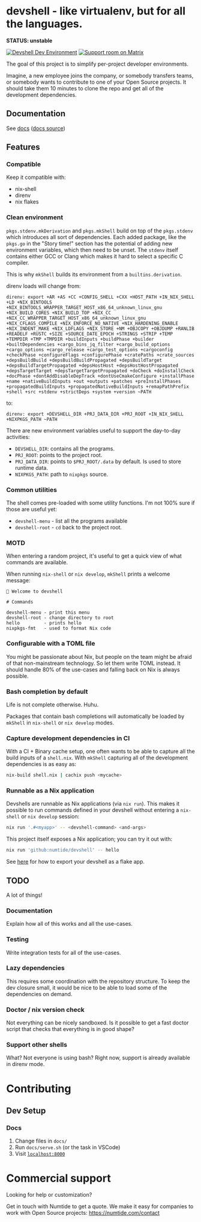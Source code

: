 # devshell - like virtualenv, but for all the languages.

**STATUS: unstable**

[![Devshell Dev Environment](https://img.shields.io/badge/nix-devshell-blue?logo=NixOS&labelColor=ccc)](https://github.com/numtide/devshell) [![Support room on Matrix](https://img.shields.io/matrix/devshell:numtide.com.svg?label=%23devshell%3Anumtide.com&logo=matrix&server_fqdn=matrix.numtide.com)](https://matrix.to/#/#devshell:numtide.com)

The goal of this project is to simplify per-project developer environments.

Imagine, a new employee joins the company, or somebody transfers teams, or
somebody wants to contribute to one of your Open Source projects. It
should take them 10 minutes to clone the repo and get all of the development
dependencies.

## Documentation

See [docs](https://numtide.github.io/devshell/) ([docs source](docs))

## Features

### Compatible

Keep it compatible with:

* nix-shell
* direnv
* nix flakes

### Clean environment

`pkgs.stdenv.mkDerivation` and `pkgs.mkShell` build on top of the
`pkgs.stdenv` which introduces all sort of dependencies. Each added package,
like the `pkgs.go` in the "Story time!" section has the potential of adding
new environment variables, which then need to be unset. The `stdenv` itself
contains either GCC or Clang which makes it hard to select a specific C
compiler.

This is why `mkShell` builds its environment from a `builtins.derivation`.

direnv loads will change from:
```
direnv: export +AR +AS +CC +CONFIG_SHELL +CXX +HOST_PATH +IN_NIX_SHELL +LD +NIX_BINTOOLS +NIX_BINTOOLS_WRAPPER_TARGET_HOST_x86_64_unknown_linux_gnu +NIX_BUILD_CORES +NIX_BUILD_TOP +NIX_CC +NIX_CC_WRAPPER_TARGET_HOST_x86_64_unknown_linux_gnu +NIX_CFLAGS_COMPILE +NIX_ENFORCE_NO_NATIVE +NIX_HARDENING_ENABLE +NIX_INDENT_MAKE +NIX_LDFLAGS +NIX_STORE +NM +OBJCOPY +OBJDUMP +RANLIB +READELF +RUSTC +SIZE +SOURCE_DATE_EPOCH +STRINGS +STRIP +TEMP +TEMPDIR +TMP +TMPDIR +buildInputs +buildPhase +builder +builtDependencies +cargo_bins_jq_filter +cargo_build_options +cargo_options +cargo_release +cargo_test_options +cargoconfig +checkPhase +configureFlags +configurePhase +cratePaths +crate_sources +depsBuildBuild +depsBuildBuildPropagated +depsBuildTarget +depsBuildTargetPropagated +depsHostHost +depsHostHostPropagated +depsTargetTarget +depsTargetTargetPropagated +doCheck +doInstallCheck +docPhase +dontAddDisableDepTrack +dontUseCmakeConfigure +installPhase +name +nativeBuildInputs +out +outputs +patches +preInstallPhases +propagatedBuildInputs +propagatedNativeBuildInputs +remapPathPrefix +shell +src +stdenv +strictDeps +system +version ~PATH
```
to:
```
direnv: export +DEVSHELL_DIR +PRJ_DATA_DIR +PRJ_ROOT +IN_NIX_SHELL +NIXPKGS_PATH ~PATH
```

There are new environment variables useful to support the day-to-day
activities:
* `DEVSHELL_DIR`: contains all the programs.
* `PRJ_ROOT`: points to the project root.
* `PRJ_DATA_DIR`: points to `$PRJ_ROOT/.data` by default. Is used to store runtime data.
* `NIXPKGS_PATH`: path to `nixpkgs` source.

### Common utilities

The shell comes pre-loaded with some utility functions. I'm not 100% sure if
those are useful yet:

* `devshell-menu` - list all the programs available
* `devshell-root` - `cd` back to the project root.

### MOTD

When entering a random project, it's useful to get a quick view of what
commands are available.

When running `nix-shell` or `nix develop`, `mkShell` prints a welcome message:

```
🔨 Welcome to devshell

# Commands

devshell-menu - print this menu
devshell-root - change directory to root
hello         - prints hello
nixpkgs-fmt   - used to format Nix code
```

### Configurable with a TOML file

You might be passionate about Nix, but people on the team might be afraid of
that non-mainstream technology. So let them write TOML instead. It should
handle 80% of the use-cases and falling back on Nix is always possible.

### Bash completion by default

Life is not complete otherwise. Huhu.

Packages that contain bash completions will automatically be loaded by
`mkShell` in `nix-shell` or `nix develop` modes.

### Capture development dependencies in CI

With a CI + Binary cache setup, one often wants to be able to capture all the
build inputs of a `shell.nix`. With `mkShell` capturing all of the
development dependencies is as easy as:

```sh
nix-build shell.nix | cachix push <mycache>
```

### Runnable as a Nix application

Devshells are runnable as Nix applications (via `nix run`).  This makes it
possible to run commands defined in your devshell without entering a
`nix-shell` or `nix develop` session:

```sh
nix run '.#<myapp>' -- <devshell-command> <and-args>
```

This project itself exposes a Nix application; you can try it out with:


```sh
nix run 'github:numtide/devshell' -- hello
```

See [here](docs/flake-app.md) for how to export your devshell as a flake app.

## TODO

A lot of things!

### Documentation

Explain how all of this works and all the use-cases.

### Testing

Write integration tests for all of the use-cases.

### Lazy dependencies

This requires some coordination with the repository structure. To keep the
dev closure small, it would be nice to be able to load some of the
dependencies on demand.

### Doctor / nix version check

Not everything can be nicely sandboxed. Is it possible to get a fast doctor
script that checks that everything is in good shape?

### Support other shells

What? Not everyone is using bash? Right now, support is already available in 
direnv mode.

# Contributing

## Dev Setup

### Docs

1. Change files in `docs/`
2. Run `docs/serve.sh` (or the task in VSCode)
3. Visit [`localhost:8000`](http://localhost:8000)

# Commercial support

Looking for help or customization?

Get in touch with Numtide to get a quote. We make it easy for companies to
work with Open Source projects: <https://numtide.com/contact>

